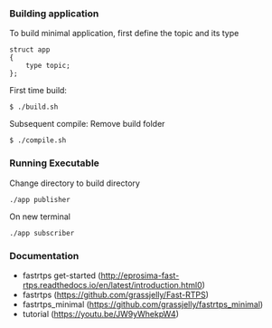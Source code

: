 ### Building application
To build minimal application, first define the topic and its type
```
struct app
{
    type topic;
};
```

First time build:
```
$ ./build.sh
```
Subsequent compile:
Remove build folder
```
$ ./compile.sh
```

### Running Executable
Change directory to build directory
```
./app publisher
```
On new terminal
```
./app subscriber
```

### Documentation
* fastrtps get-started (http://eprosima-fast-rtps.readthedocs.io/en/latest/introduction.html0)
* fastrtps (https://github.com/grassjelly/Fast-RTPS)
* fastrtps_minimal (https://github.com/grassjelly/fastrtps_minimal)
* tutorial (https://youtu.be/JW9yWhekpW4)
